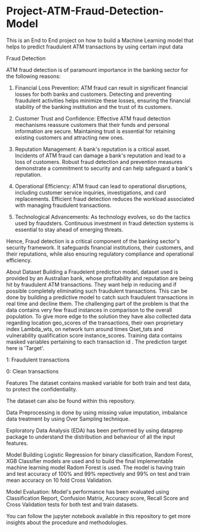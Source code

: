 # Project-ATM-Fraud-Detection-Model
This is an End to End project on how to build a Machine Learning model that helps to predict fraudulent ATM transactions by using certain input data

Fraud Detection

ATM fraud detection is of paramount importance in the banking sector for the following reasons:

1. Financial Loss Prevention: ATM fraud can result in significant financial losses for both banks and customers. Detecting and preventing fraudulent activities helps minimize these losses, ensuring the financial stability of the banking institution and the trust of its customers.

2. Customer Trust and Confidence: Effective ATM fraud detection mechanisms reassure customers that their funds and personal information are secure. Maintaining trust is essential for retaining existing customers and attracting new ones.

3. Reputation Management: A bank's reputation is a critical asset. Incidents of ATM fraud can damage a bank's reputation and lead to a loss of customers. Robust fraud detection and prevention measures demonstrate a commitment to security and can help safeguard a bank's reputation.

4. Operational Efficiency: ATM fraud can lead to operational disruptions, including customer service inquiries, investigations, and card replacements. Efficient fraud detection reduces the workload associated with managing fraudulent transactions.

5. Technological Advancements: As technology evolves, so do the tactics used by fraudsters. Continuous investment in fraud detection systems is essential to stay ahead of emerging threats.

Hence, Fraud detection is a critical component of the banking sector's security framework. It safeguards financial institutions, their customers, and their reputations, while also ensuring regulatory compliance and operational efficiency.

About Dataset
Building a Fraudelent prediction model, dataset used is provided by an Australian bank, whose profitability and reputation are being hit by fraudulent ATM transactions. They want help in reducing and if possible completely eliminating such fraudulent transactions. This can be done by building a predictive model to catch such fraudulent transactions in real time and decline them. The challenging part of the problem is that the data contains very few fraud instances in comparison to the overall population. To give more edge to the solution they have also collected data regarding location geo_scores of the transactions, their own proprietary index Lambda_wts, on network turn around times Qset_tats and vulnerability qualification score instance_scores. Training data contains masked variables pertaining to each transaction id . The prediction target here is 'Target'.

1: Fraudulent transactions

0: Clean transactions

Features
The dataset contains masked variable for both train and test data, to protect the confidentiality.

The dataset can also be found within this repository.

Data Preprocessing is done by using missing value imputation, imbalance data treatment by using Over Sampling technique.

Exploratory Data Analysis (EDA) has been performed by using dataprep package to understand the distribution and behaviour of all the input features.

Model Building Logistic Regression for binary classification, Random Forest, XGB Classifier models are used and to build the final implementable machine learning model Radom Forest is used. The model is having train and test accuracy of 100% and 99% repectively and 99% on test and train mean accuracy on 10 fold Cross Validation.

Model Evaluation: Model's performance has been evaluated using Classification Report, Confusion Matrix, Accuracy score, Recall Score and Cross Validation tests for both test and train datasets.

You can follow the jupyter notebook available in this repository to get more insights about the procedure and methodologies.

